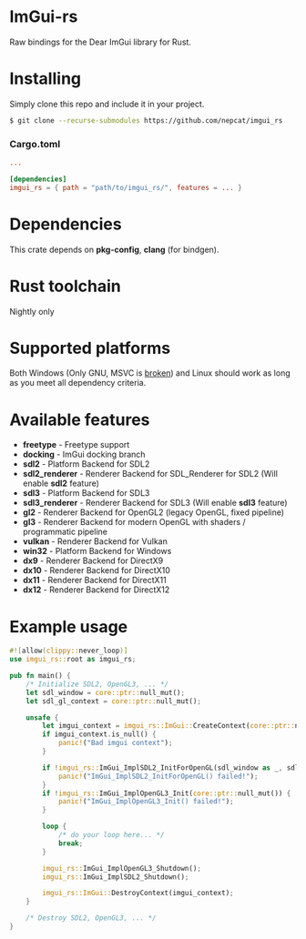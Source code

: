 # ImGui-rs
Raw bindings for the Dear ImGui library for Rust.

# Installing
Simply clone this repo and include it in your project.
```bash
$ git clone --recurse-submodules https://github.com/nepcat/imgui_rs
```
### Cargo.toml
```toml
...

[dependencies]
imgui_rs = { path = "path/to/imgui_rs/", features = ... }
```

# Dependencies
This crate depends on **pkg-config**, **clang** (for bindgen).

# Rust toolchain
Nightly only

# Supported platforms
Both Windows (Only GNU, MSVC is [broken](https://github.com/nepcat/imgui_rs/issues/1)) and Linux should work as long as you meet all dependency criteria.

# Available features
* **freetype** - Freetype support
* **docking** - ImGui docking branch
* **sdl2** - Platform Backend for SDL2
* **sdl2_renderer** - Renderer Backend for SDL_Renderer for SDL2 (Will enable **sdl2** feature)
* **sdl3** - Platform Backend for SDL3
* **sdl3_renderer** - Renderer Backend for SDL3 (Will enable **sdl3** feature)
* **gl2** - Renderer Backend for OpenGL2 (legacy OpenGL, fixed pipeline)
* **gl3** - Renderer Backend for modern OpenGL with shaders / programmatic pipeline
* **vulkan** - Renderer Backend for Vulkan
* **win32** - Platform Backend for Windows
* **dx9** - Renderer Backend for DirectX9
* **dx10** - Renderer Backend for DirectX10
* **dx11** - Renderer Backend for DirectX11
* **dx12** - Renderer Backend for DirectX12

# Example usage
```rust
#![allow(clippy::never_loop)]
use imgui_rs::root as imgui_rs;

pub fn main() {
    /* Initialize SDL2, OpenGL3, ... */
    let sdl_window = core::ptr::null_mut();
    let sdl_gl_context = core::ptr::null_mut();

    unsafe {
        let imgui_context = imgui_rs::ImGui::CreateContext(core::ptr::null_mut());
        if imgui_context.is_null() {
            panic!("Bad imgui context");
        }

        if !imgui_rs::ImGui_ImplSDL2_InitForOpenGL(sdl_window as _, sdl_gl_context as _) {
            panic!("ImGui_ImplSDL2_InitForOpenGL() failed!");
        }
        if !imgui_rs::ImGui_ImplOpenGL3_Init(core::ptr::null_mut()) {
            panic!("ImGui_ImplOpenGL3_Init() failed!");
        }

        loop {
            /* do your loop here... */
            break;
        }

        imgui_rs::ImGui_ImplOpenGL3_Shutdown();
        imgui_rs::ImGui_ImplSDL2_Shutdown();

        imgui_rs::ImGui::DestroyContext(imgui_context);
    }

    /* Destroy SDL2, OpenGL3, ... */
}
```